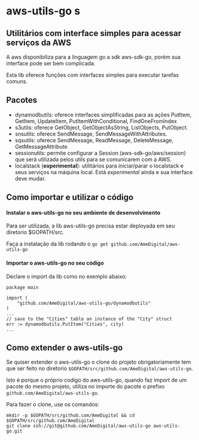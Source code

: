 # aws-utils-go s
## Utilitários com interface simples para acessar serviços da AWS

A aws disponibiliza para a linguagem go a sdk aws-sdk-go, porém sua interface pode ser bem complicada.

Esta lib oferece funções com interfaces simples para executar tarefas comuns.

## Pacotes

* dynamodbutils: oferece interfaces simplificadas para as ações PutItem, GetItem, UpdateItem, PutItemWithConditional, FindOneFromIndex
* s3utils: oferece GetObject, GetObjectAsString, ListObjects, PutObject.
* snsutils: oferece SendMessage, SendMessageWithAttributes.
* sqsutils: oferece SendMessage, ReadMessage, DeleteMessage, GetMessageAttribute
* sessionutils: permite configurar a Session (aws-sdk-go/aws/session) que será utilizada pelos utils para se comunicarem com a AWS.
* localstack (**experimental**): utilitários para iniciar/parar o localstack e seus serviços na máquina local. Está *experimental* ainda e sua interface deve mudar.

## Como importar e utilizar o código

#### Instalar o aws-utils-go no seu ambiente de desenvolvimento

Para ser utilizada, a lib aws-utils-go precisa estar deployada em seu diretorio $GOPATH/src. 

Faça a instalação da lib rodando o `go get github.com/AmeDigital/aws-utils-go`

#### Importar o aws-utils-go no seu código

Declare o import da lib como no exemplo abaixo:

```golang
package main

import (
    "github.com/AmeDigital/aws-utils-go/dynamodbutils"
)
...
// save to the "Cities" table an instance of the "City" struct
err := dynamodbutils.PutItem("Cities", city)
...
```

## Como extender o aws-utils-go

Se quiser extender o aws-utils-go o clone do projeto obrigatoriamente tem que ser feito no diretorio `$GOPATH/src/github.com/AmeDigital/aws-utils-go`.

Isto é porque o próprio codigo do aws-utils-go, quando faz import de um pacote do mesmo projeto, utiliza no importe do pacote o prefixo `github.com/AmeDigital/aws-utils-go`.

Para fazer o clone, use os comandos:

```shell
mkdir -p $GOPATH/src/github.com/AmeDigital && cd $GOPATH/src/github.com/AmeDigital  
git clone ssh://git@github.com/AmeDigital/aws-utils-go aws-utils-go.git  
```
